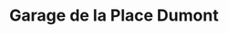 ---
title: "Garage de la Place Dumont"
url: /outreau/garage-de-la-place-dumont/
shop: réparation de voitures
---